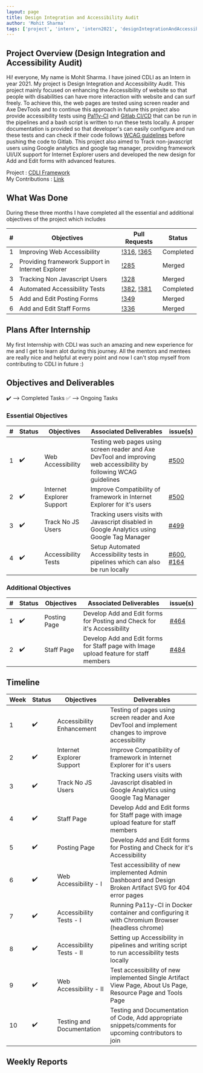 ```yaml
---
layout: page
title: Design Integration and Accessibility Audit
author: 'Mohit Sharma'
tags: ['project', 'intern', 'intern2021', 'designIntegrationAndAccessibilityAudit']
---
```


## Project Overview (Design Integration and Accessibility Audit)
Hi! everyone, My name is Mohit Sharma. I have joined CDLI as an Intern in year 2021. My project is Design Integration and Accessibility Audit. This project mainly focused on enhancing the Accessibility of website so that people with disabilities can have more interaction with website and can surf freely. To achieve this, the web pages are tested using screen reader and Axe DevTools and to continue this approach in future this project also provide accessibility tests using [Pa11y-CI](https://github.com/pa11y/pa11y-ci) and [Gitlab CI/CD](https://docs.gitlab.com/ee/ci/) that can be run in the pipelines and a bash script is written to run these tests locally. A proper documentation is provided so that developer's can easily configure and run these tests and can check if their code follows [WCAG guidelines](https://www.w3.org/WAI/WCAG21/quickref/) before pushing the code to Gitlab. This project also aimed to Track non-javascript users using Google analytics and google tag manager, providing framework UI/UX support for Internet Explorer users and developed the new design for Add and Edit forms with advanced features.

Project : [CDLI Framework](https://gitlab.com/cdli/framework)  <br/>
My Contributions : [Link](https://gitlab.com/cdli/framework/-/merge_requests?scope=all&state=all&author_username=Viper-M)

## What Was Done
During these three months I have completed all the essential and additional objectives of the project which includes

| \# | Objectives         | Pull Requests                                             | Status |
| --- | ------------------ | ------------------------------------------------------------------- | -------- |
| 1 | Improving Web Accessibility | [!316](https://gitlab.com/cdli/framework/-/merge_requests/316), [!365](https://gitlab.com/cdli/framework/-/merge_requests/365) | Completed  |
| 2 | Providing framework Support in Internet Explorer | [!285](https://gitlab.com/cdli/framework/-/merge_requests/285) | Merged |
| 3 | Tracking Non Javascript Users | [!328](https://gitlab.com/cdli/framework/-/merge_requests/328) | Merged |
| 4 | Automated Accessibility Tests | [!382](https://gitlab.com/cdli/framework/-/merge_requests/382), [!381](https://gitlab.com/cdli/framework/-/merge_requests/381) | Completed |
| 5 | Add and Edit Posting Forms | [!349](https://gitlab.com/cdli/framework/-/merge_requests/349) | Merged |
| 6 | Add and Edit Staff Forms | [!336](https://gitlab.com/cdli/framework/-/merge_requests/336) | Merged |


## Plans After Internship
My first Internship with CDLI was such an amazing and new experience for me and I get to learn alot during this journey. All the mentors and mentees are really nice and helpful at every point and now I can't stop myself from contributing to CDLI in future :)


## Objectives and Deliverables

:heavy_check_mark: --> Completed Tasks
:white_check_mark: --> Ongoing Tasks

### Essential Objectives

| \# | Status  | Objectives         | Associated Deliverables                                             | issue(s) |
| --- | --- | ------------------ | ------------------------------------------------------------------- | -------- |
| 1 | :heavy_check_mark: | Web Accessibility | Testing web pages using screen reader and Axe DevTool and improving web accessibility by following WCAG guidelines |  [#500](https://gitlab.com/cdli/framework/-/issues/500)   |
| 2 |:heavy_check_mark: | Internet Explorer Support | Improve Compatibility of framework in Internet Explorer for it's users | [#500](https://gitlab.com/cdli/framework/-/issues/500) |
| 3 | :heavy_check_mark:| Track No JS Users | Tracking users visits with Javascript disabled in Google Analytics using Google Tag Manager | [#499](https://gitlab.com/cdli/framework/-/issues/499) |
| 4 | :heavy_check_mark: | Accessibility Tests | Setup Automated Accessibility tests in pipelines which can also be run locally | [#600](https://gitlab.com/cdli/framework/-/issues/600), [#164](https://gitlab.com/cdli/framework/-/issues/164) |

### Additional Objectives

| \# | Status  | Objectives                    | Associated Deliverables         | issue(s) |
| --- | --- | ----------------------------- | ---------------------------------------------- | -------- |
| 1 | :heavy_check_mark: | Posting Page | Develop Add and Edit forms for Posting and Check for it's Accessibility | [#464](https://gitlab.com/cdli/framework/-/issues/464) |
| 2 | :heavy_check_mark: | Staff Page | Develop Add and Edit forms for Staff page with Image upload feature for staff members	 | [#484](https://gitlab.com/cdli/framework/-/issues/484) |


## Timeline  

| Week | Status  |Objectives | Deliverables |
|---|---|---|---|
|1| :heavy_check_mark: | Accessibility Enhancement | Testing of pages using screen reader and Axe DevTool and implement changes to improve accessibility |
|2| :heavy_check_mark:| Internet Explorer Support | Improve Compatibility of framework in Internet Explorer for it's users |
|3| :heavy_check_mark: | Track No JS Users |  Tracking users visits with Javascript disabled in Google Analytics using Google Tag Manager  |
|4| :heavy_check_mark: | Staff Page | Develop Add and Edit forms for Staff page with image upload feature for staff members |
|5| :heavy_check_mark: | Posting Page | Develop Add and Edit forms for Posting and Check for it's Accessibility |
|6| :heavy_check_mark: | Web Accessibility - I | Test accessibility of new implemented Admin Dashboard and Design Broken Artifact SVG for 404 error pages | 
|7| :heavy_check_mark: | Accessibility Tests - I | Running Pa11y-CI in Docker container and configuring it with Chromium Browser (headless chrome)  |
|8| :heavy_check_mark: | Accessibility Tests - II | Setting up Accessibility in pipelines and writing script to run accessibility tests locally |
|9| :heavy_check_mark: | Web Accessibility - II | Test accessibility of new implemented Single Artifact View Page, About Us Page, Resource Page and Tools Page |
|10| :heavy_check_mark: | Testing and Documentation | Testing and Documentation of Code, Add appropriate snippets/comments for upcoming contributors to join |


## Weekly Reports 




